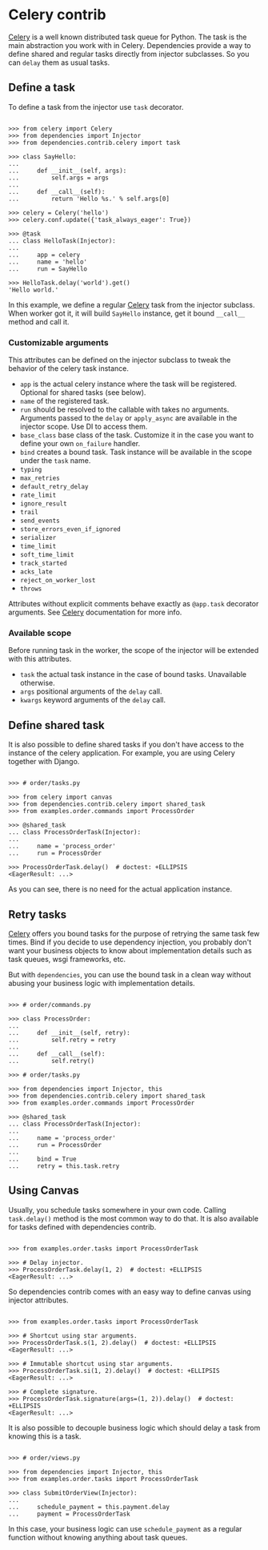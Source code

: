 # Celery contrib

[Celery](http://www.celeryproject.org/) is a well known distributed task
queue for Python. The task is the main abstraction you work with in
Celery. Dependencies provide a way to define shared and regular tasks
directly from injector subclasses. So you can `delay` them as usual
tasks.

## Define a task

To define a task from the injector use `task` decorator.

```pycon

>>> from celery import Celery
>>> from dependencies import Injector
>>> from dependencies.contrib.celery import task

>>> class SayHello:
...
...     def __init__(self, args):
...         self.args = args
...
...     def __call__(self):
...         return 'Hello %s.' % self.args[0]

>>> celery = Celery('hello')
>>> celery.conf.update({'task_always_eager': True})

>>> @task
... class HelloTask(Injector):
...
...     app = celery
...     name = 'hello'
...     run = SayHello

>>> HelloTask.delay('world').get()
'Hello world.'

```

In this example, we define a regular
[Celery](http://www.celeryproject.org/) task from the injector subclass.
When worker got it, it will build `SayHello` instance, get it bound
`__call__` method and call it.

### Customizable arguments

This attributes can be defined on the injector subclass to tweak the
behavior of the celery task instance.

* `app` is the actual celery instance where the task will be
  registered. Optional for shared tasks (see below).
* `name` of the registered task.
* `run` should be resolved to the callable with takes no
  arguments. Arguments passed to the `delay` or `apply_async` are
  available in the injector scope. Use DI to access them.
* `base_class` base class of the task. Customize it in the case you
  want to define your own `on_failure` handler.
* `bind` creates a bound task. Task instance will be available in the
  scope under the `task` name.
* `typing`
* `max_retries`
* `default_retry_delay`
* `rate_limit`
* `ignore_result`
* `trail`
* `send_events`
* `store_errors_even_if_ignored`
* `serializer`
* `time_limit`
* `soft_time_limit`
* `track_started`
* `acks_late`
* `reject_on_worker_lost`
* `throws`

Attributes without explicit comments behave exactly as `@app.task`
decorator arguments. See [Celery](http://www.celeryproject.org/)
documentation for more info.

### Available scope

Before running task in the worker, the scope of the injector will be
extended with this attributes.

* `task` the actual task instance in the case of bound
  tasks. Unavailable otherwise.
* `args` positional arguments of the `delay` call.
* `kwargs` keyword arguments of the `delay` call.

## Define shared task

It is also possible to define shared tasks if you don't have access to
the instance of the celery application. For example, you are using
Celery together with Django.

```pycon

>>> # order/tasks.py

>>> from celery import canvas
>>> from dependencies.contrib.celery import shared_task
>>> from examples.order.commands import ProcessOrder

>>> @shared_task
... class ProcessOrderTask(Injector):
...
...     name = 'process_order'
...     run = ProcessOrder

>>> ProcessOrderTask.delay()  # doctest: +ELLIPSIS
<EagerResult: ...>

```

As you can see, there is no need for the actual application instance.

## Retry tasks

[Celery](http://www.celeryproject.org/) offers you bound tasks for the
purpose of retrying the same task few times. Bind if you decide to use
dependency injection, you probably don't want your business objects to
know about implementation details such as task queues, wsgi frameworks,
etc.

But with `dependencies`, you can use the bound task in a clean way
without abusing your business logic with implementation details.

```pycon

>>> # order/commands.py

>>> class ProcessOrder:
...
...     def __init__(self, retry):
...         self.retry = retry
...
...     def __call__(self):
...         self.retry()

>>> # order/tasks.py

>>> from dependencies import Injector, this
>>> from dependencies.contrib.celery import shared_task
>>> from examples.order.commands import ProcessOrder

>>> @shared_task
... class ProcessOrderTask(Injector):
...
...     name = 'process_order'
...     run = ProcessOrder
...
...     bind = True
...     retry = this.task.retry

```

## Using Canvas

Usually, you schedule tasks somewhere in your own code. Calling
`task.delay()` method is the most common way to do that. It is also
available for tasks defined with dependencies contrib.

```pycon

>>> from examples.order.tasks import ProcessOrderTask

>>> # Delay injector.
>>> ProcessOrderTask.delay(1, 2)  # doctest: +ELLIPSIS
<EagerResult: ...>

```

So dependencies contrib comes with an easy way to define canvas using
injector attributes.

```pycon

>>> from examples.order.tasks import ProcessOrderTask

>>> # Shortcut using star arguments.
>>> ProcessOrderTask.s(1, 2).delay()  # doctest: +ELLIPSIS
<EagerResult: ...>

>>> # Immutable shortcut using star arguments.
>>> ProcessOrderTask.si(1, 2).delay()  # doctest: +ELLIPSIS
<EagerResult: ...>

>>> # Complete signature.
>>> ProcessOrderTask.signature(args=(1, 2)).delay()  # doctest: +ELLIPSIS
<EagerResult: ...>

```

It is also possible to decouple business logic which should delay a task
from knowing this is a task.

```pycon

>>> # order/views.py

>>> from dependencies import Injector, this
>>> from examples.order.tasks import ProcessOrderTask

>>> class SubmitOrderView(Injector):
...
...     schedule_payment = this.payment.delay
...     payment = ProcessOrderTask

```

In this case, your business logic can use `schedule_payment` as a
regular function without knowing anything about task queues.
